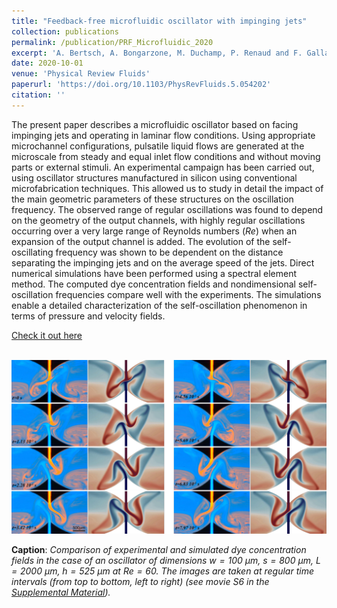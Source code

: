 ```yaml
---
title: "Feedback-free microfluidic oscillator with impinging jets"
collection: publications
permalink: /publication/PRF_Microfluidic_2020
excerpt: 'A. Bertsch, A. Bongarzone, M. Duchamp, P. Renaud and F. Gallaire'
date: 2020-10-01
venue: 'Physical Review Fluids'
paperurl: 'https://doi.org/10.1103/PhysRevFluids.5.054202'
citation: ''
---
```

The present paper describes a microfluidic oscillator based on facing impinging jets and operating in laminar flow conditions. Using appropriate microchannel configurations, pulsatile liquid flows are generated at the microscale from steady and equal inlet flow conditions and without moving parts or external stimuli. An experimental campaign has been carried out, using oscillator structures manufactured in silicon using conventional microfabrication techniques. This allowed us to study in detail the impact of the main geometric parameters of these structures on the oscillation frequency. The observed range of regular oscillations was found to depend on the geometry of the output channels, with highly regular oscillations occurring over a very large range of Reynolds numbers ($`Re`$) when an expansion of the output channel is added. The evolution of the self-oscillating frequency was shown to be dependent on the distance separating the impinging jets and on the average speed of the jets. Direct numerical simulations have been performed using a spectral element method. The computed dye concentration fields and nondimensional self-oscillation frequencies compare well with the experiments. The simulations enable a detailed characterization of the self-oscillation phenomenon in terms of pressure and velocity fields.

[Check it out here](http://Alessandro-Bongarzone.github.io/files/PRF_Microfluidic_DRAFT.pdf)

<br/><img src='/images/PRF_Microfluidic_2020_GA.jpg'>

**Caption**: _Comparison of experimental and simulated dye concentration fields in the case of an oscillator of dimensions $w=100$ $\mu m$, $s=800$ $\mu m$, $L=2000$ $\mu m$, $h=525$ $\mu m$ at $Re=60$. The images are taken at regular time intervals (from top to bottom, left to right) (see movie S6 in the [Supplemental Material](http://link.aps.org/supplemental/10.1103/PhysRevFluids.5.054202))._
